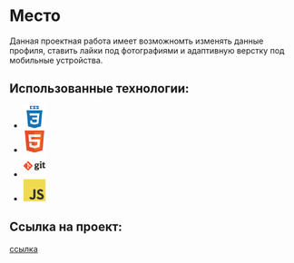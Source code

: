 # Место

Данная проектная работа имеет возможномть изменять данные профиля, ставить лайки под фотографиями и адаптивную верстку под мобильные устройства.

## Использованные технологии:
- <img src="https://github.com/devicons/devicon/blob/master/icons/css3/css3-plain-wordmark.svg" title="CSS3" alt="CSS" width="40" height="40"/>&nbsp;
- <img src="https://github.com/devicons/devicon/blob/master/icons/html5/html5-original.svg" title="HTML5" alt="HTML" width="40" height="40"/>&nbsp;
- <img src="https://github.com/devicons/devicon/blob/master/icons/git/git-original-wordmark.svg" title="Git" alt="Git" width="40" height="40"/>
- <img src="https://github.com/devicons/devicon/blob/master/icons/javascript/javascript-original.svg" title="JS" alt="JS" width="40" height="40"/>

## Ссылка на проект:

[ссылка](https://savelii777.github.io/mesto/)